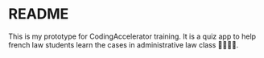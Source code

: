 # README
This is my prototype for CodingAccelerator training. It is a quiz app to help french law students learn the cases in administrative law class 👩‍🎓👨‍🎓.